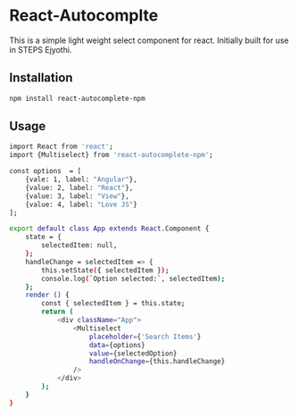 # React-Autocomplte  

This is a simple light weight select component for react. Initially built for use in STEPS Ejyothi.

## Installation 

```sh
npm install react-autocomplete-npm
```

## Usage

```sh
import React from 'react';
import {Multiselect} from 'react-autocomplete-npm';

const options  = [
    {vale: 1, label: "Angular"},
    {value: 2, label: "React"},
    {value: 3, label: "View"},
    {value: 4, label: "Love JS"}
];

export default class App extends React.Component {
    state = {
        selectedItem: null,
    };
    handleChange = selectedItem => {
        this.setState({ selectedItem });
        console.log(`Option selected:`, selectedItem);
    };
    render () {
        const { selectedItem } = this.state;
        return (
            <div className="App">
                <Multiselect
                    placeholder={'Search Items'}
                    data={options}
                    value={selectedOption}
                    handleOnChange={this.handleChange}
                />
            </div>
        );
    }
}

```
